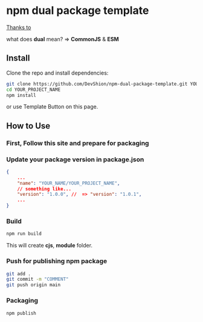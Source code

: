 # npm dual package template

[Thanks to](https://github.com/azu/tsconfig-to-dual-package)

what does **dual** mean? => **CommonJS** & **ESM**

## Install

Clone the repo and install dependencies:

```bash
git clone https://github.com/DevShion/npm-dual-package-template.git YOUR_PROJECT_NAME
cd YOUR_PROJECT_NAME
npm install
```

or use Template Button on this page.

## How to Use

### First, Follow this site and prepare for packaging

[](https://zenn.dev/missselfi/articles/d368f7296aae04)

### Update your package version in package.json

```json title="package.json"
{
    ...
    "name": "YOUR_NAME/YOUR_PROJECT_NAME",
    // something like...
    "version": "1.0.0", //  => "version": "1.0.1",
    ...
}
```

### Build

```bash
npm run build
```

This will create **cjs**, **module** folder.

### Push for publishing npm package

```bash
git add .
git commit -m "COMMENT"
git push origin main
```

### Packaging

```bash
npm publish
```